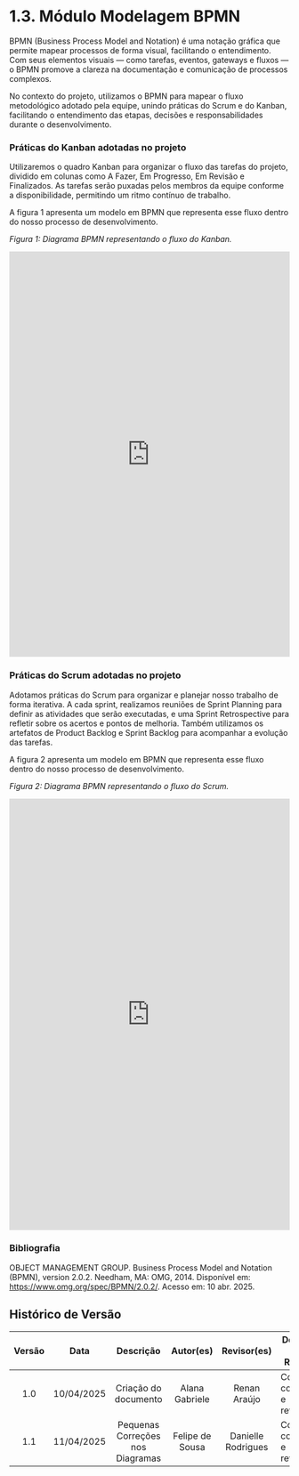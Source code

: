 # 1.3. Módulo Modelagem BPMN

BPMN (Business Process Model and Notation) é uma notação gráfica que permite mapear processos de forma visual, facilitando o entendimento. Com seus elementos visuais — como tarefas, eventos, gateways e fluxos — o BPMN promove a clareza na documentação e comunicação de processos complexos.

No contexto do projeto, utilizamos o BPMN para mapear o fluxo metodológico adotado pela equipe, unindo práticas do Scrum e do Kanban, facilitando o entendimento das etapas, decisões e responsabilidades durante o desenvolvimento.

### Práticas do Kanban adotadas no projeto

Utilizaremos o quadro Kanban para organizar o fluxo das tarefas do projeto, dividido em colunas como A Fazer, Em Progresso, Em Revisão e Finalizados. As tarefas serão puxadas pelos membros da equipe conforme a disponibilidade, permitindo um ritmo contínuo de trabalho.

A figura 1 apresenta um modelo em BPMN que representa esse fluxo dentro do nosso processo de desenvolvimento.

_Figura 1: Diagrama BPMN representando o fluxo do Kanban._

<iframe frameborder="0" style="width:100%;height:729px;" src="https://viewer.diagrams.net/?tags=%7B%7D&lightbox=1&highlight=0000ff&edit=_blank&layers=1&nav=1&title=BPMN-Kanban.drawio&transparent=1&dark=0#R%3Cmxfile%3E%3Cdiagram%20name%3D%22P%C3%A1gina-1%22%20id%3D%22SG4v4Js5KwznTcyoP0Oy%22%3E7VxZb%2BM2EP41BnYfEpi6%2FRg7ybbopgiQXvtU0BIts5FNVaJjO7%2B%2BpETqIn3srmVrawUBJA4PUZz55iLlgTlZbD4lMJ4%2FkQBFA2MYbAbm%2FcBgf7bFLpyyzSlgZI9ySpjgQNBKwgt%2BR4I4FNQVDlBaa0gJiSiO60SfLJfIpzUaTBKyrjebkaj%2B1BiGSCG8%2BDBSqX%2FigM5zqme4Jf0nhMO5fDJwxPstoGws3iSdw4CsKyTzYWBOEkJofrfYTFDEV0%2BuS97vcUdtMbEELekxHf5%2Bf8DPOL15efr3%2FXUMpuuf0e83YpQ3GK3ECw8MJ2LjjWeEDctmTbdiKZx%2FV0RW3KQZo%2B5YA2DFjNvjsp7dhfz6C1xO4VIOx%2BaVj5hXiiUpBjfSNV5EcMlK4zldRIwI2G1KYUKFUBimePiL6DVkZZ9EEYxTPC0oc5Lgd9YKFmOIkT9jProYNiGvBT%2BNSqNHHEUTEpEkm5U5y%2F5Y%2FXqOKXqJoc%2BHWDNZZ7SEUEgxWTLKzWhYvFSVI3J5UULRpkISHPqEyALRZMuaiNobyxbiIgBzUyBhXYqfa9g5bV4RPc8zbgUZCqEPi%2FFLuWA3QjS%2BQkxMjZg0GBgTvKTZc%2B0x%2Bx%2FeAovNZlJcBzZrNclq8nKd5tn61iCjNkeQrcW1MTZo0ORMlNb1sdk%2FE4Q5jPkbLTYh12i303ixvEVvGUerkslZipma%2BAynKHomKRaSMCWUkgVrEPGKMfRfw4SsloFOqOQYdxEOeV9KuFhBUfLZMxHrMo5Rghkb%2Bf094xXTfOi5JI3JikZMtCeFAuSiCNM4L8zwBgVlK0ZhmFoGMOHEdLuYEv5GIVqihCNmPKsDILCRF1gFZCo1njE1HUcr9Xs1zddAoYYEMFSBYGlwYLUFAmenroy5AYpgmtYUZQxUpfiCIuQzSYEJ67JaQG7O2MrN%2BA1aDLgKl124cn2E74zH1VGkMo13alIFiIYObzqaqxJz%2BBmHMZnT3CYcXR0edTRDQ9QOqdMHjUnuBjKF6auxS50zwEjTkkE2w01u6O7BsA5%2Fn1sYhqdElNEmZqjaaZT4c59g8pq1h1MGJujTFrEDRqCGHcMFCnaANCxV8DjDlsDjnQA8skcac79C45pMC3V74%2BeaioOILfYylWs8znzFoi7ir37D1OHrhyScfuCSxKjy8jG%2F8hojsx2sUL35%2BFHr%2BTyRN47aYQ3dbAKwhu8HDvc4IWGC0pRoQZ6%2FaP3le%2Bz32N%2BLfdNxD2Pfcs6IfdNVBBUFLMoSRZLQOQmZTYweSuq4YEO2iGWbz4R7SdnC%2F4Mo3YroAK4oqbMJbTD9i3dnEpOXvlRq7jdi5KywrRQqvtW93qvfx6eUrBIf7Wsno1iYhGjfgKYInflS7eV7giIWh7zVA9aTMxGooeLDBvkrCpuqrtdJvU5q6CTb8zrmj4BRr5PKduaROgl43dJJurzE%2F9Wr%2FIPJwAz7mbrlU4pIyBOrqNC8ae859lr6e7S0xKlMuFxeSVsafPd5xyvIO848H%2Fm%2BLu849WyeI28PBa5R91Uc11RgYGlQYLWGAjV38rDBKc3yhYXqHwY4jZkoTMzB3f0bwmwWjwpY2BJQZVGXJNt2UfhfZYlooxFEKUQLHASZk6TfKqk6Tm1xTga10sl0VP3laBhnuy0xrtj5676PuWTvW%2BnEi1%2BqdWW3rFTr17ZzenKfU3R95pajgvu69JjWqD5C7hyLTg3JKGbxHcKixtePeHFlCHZBXfe6QNW9OgibbelejcNxDggXcKyBscRme3A8GAI650EjGNadUdNtsDjXG%2B3B0Vbg%2BHJ1cPQaPDCPM6jtoVHdgv01c3hMcmWcAQ3OeJfmjKtwRuHIjhRDM0%2BwL8twTE6haKukFXZmEA7lC3ZHaCGkaA23RieCtGROFtNVejBIK2MyIetFPCbK4fq3bfauaONHqzTT4kqENkOOPkIL3NF02Kbw2w3ht4fy4FNF%2FG2dp9%2Ba%2BHuX9PTlfcVJ%2BKps8gXdjYPev3OkW9KtxLRxmd2FDvPRO5KP0rB1hJH2RUL4E6%2B9eez2jgx5O7L4prq9s%2B9ojeZ4TYLecFp4iOWOSr%2F50W9%2BNI%2FNuPXUg2U7Gq8CmJoTp%2B0dnFH3Px4JHmRfOzDHDAfw%2BpK8jkwJSe%2FPcTV8Omue17qI93dqI3GshZZauStGQneytI88%2B8izHeXTMBKOmp%2FWBZ5WW6rH%2FHGOMXV4i0na2cO6r1thpqXuGV1pPtSxG8A0j9s4as8nGCqsub79A9v5Rq609QmX%2FDbsQnkZMOhcXuZot%2B%2F0iZms612SwG2lgXDVypGbu%2FRNC%2By5Vak42N4U%2B4qlFOUzOOnmocyjKHEbwyCmVxi0GdJSFcG1pygC1z2jerZVy9lHDX3U0JL025ZMUWylgVPl%2F6xxg62K%2B1k3KLoXA0idfdAQ2ic3hN%2FHSTVHeNz3p4%2BYsQ6%2Fw4CkfWq8T43vTY0biv4CF0%2BO25f15Tu4xyo102EV1q1PS231WNf1xcpG4xNJ21BdhLPGyvZlzrSULoJR8xHAjwSwjgTLYNSQKc%2BoisXB9qaQyV3tHeDsa99OcG2rwfWVJj3BSIkrnCOVRltxhXOR8zJdjivsY%2FcWwMmN8rcl2Ky9OqMdTMsvtXpfrnmg%2BocRm7olcEZm%2B1ID5JeZvbZp%2FFDjYak51yEOVix%2F4jRnfPlLsebDfw%3D%3D%3C%2Fdiagram%3E%3C%2Fmxfile%3E" allowtransparency="true"></iframe>

### Práticas do Scrum adotadas no projeto

Adotamos práticas do Scrum para organizar e planejar nosso trabalho de forma iterativa. A cada sprint, realizamos reuniões de Sprint Planning para definir as atividades que serão executadas, e uma Sprint Retrospective para refletir sobre os acertos e pontos de melhoria. Também utilizamos os artefatos de Product Backlog e Sprint Backlog para acompanhar a evolução das tarefas.

A figura 2 apresenta um modelo em BPMN que representa esse fluxo dentro do nosso processo de desenvolvimento.

_Figura 2: Diagrama BPMN representando o fluxo do Scrum._

<iframe frameborder="0" style="width:100%;height:776px;" src="https://viewer.diagrams.net/?tags=%7B%7D&lightbox=1&highlight=0000ff&edit=_blank&layers=1&nav=1&title=BPMN-Scrum.drawio&transparent=1&dark=0#R%3Cmxfile%3E%3Cdiagram%20id%3D%22rNU5YlOjHarIzLZ8ZJUE%22%20name%3D%22P%C3%A1gina-2%22%3E7Vxbc9o4FP41zLQPyWD5ymPIpfvQdjPLzm77tCNsAW5sy5VFgP76lWTJVxGcBANpoOkYHcuypPOdT%2BccKRmY1%2FH6E4Hp4gsOUDQAw2A9MG8GgH1si124ZJNLjJE9yiVzEgZSVgom4S8khUMpXYYBymoVKcYRDdO60MdJgnxak0FC8KpebYaj%2BltTOEctwcSHUVv6bxjQRS71gFvK%2F0DhfKHebDhyfDFUleVIsgUM8KoiMm8H5jXBmObf4vU1ivjsqXnJn7vbcrfoGEEJ7fLA18e7LPz559S5%2FXG%2FHn2bBLd%2F%2FXchW3mE0VIOeOKTZSx7TDdqGrJVGEcwYaXxgsYRExrsa0YhoVJnwGSCGU7oRD41ZGUfRxFMs3BaSBaYhL9YLVi0IVv%2BHPLWZbMEPxTTDSqV7sIousYRJqJX5kx82P3VIqRokkKfN7FiUGQygimkIU6Y5GLEX92eMDV6RChaV0RyAj8hHCNKNqyKvHthj6Q2JZ4vgCcFqxIdrgty2aKCDM8Dl7bEpcTkvGi%2FVBv7IjX3DC2Clr5QwFAsi5jQBZ7jBEa3pZRNzzIJUCDVUtb5jHEq9fADUbqR6oVLiuvKb0%2FnUwjL8JL46Il6pjRuSOboqfakefEBPqkxgiKm%2Fse6Ge995s2W%2FQyAE7H%2Bj1NOShHM8jc6P5dYSI3yO%2Fs2l1fxRJbCpKZFVXEK%2FYe50NeFn4P%2Fis8UgUmmpn8sKLC4F3HcXQSQPHwg8%2BkHBlE2vKG6fMyv%2FA6w7bxQ%2FfLxY96rRj%2Bv6BJG4S9IWK1JSkL2XjAcs75FeC5eH3M8EDwnKMuwGhWb1nxg9cEycVrKGuhNMWtcTJw9Zj%2FDS8A7NxT%2F7RveTy7Uydy20OAl1UJdqJO5tq5JQ%2FPupgxohNomNe8eNjrJfhggFjDlMxKv53x1vZymcXJJYfYAtlEeWwGV1Rf2Pc5yCzaGdfv1OQsz0iWyjNZMTYoP2sTN3%2FuFAUrUh1PG0dCnz6aB7lTrAKfGtPawTbSG5bSJ1hn2ZOvWMVgWrUP6jT%2FOAJOXvlfu3Kxly6KwqRTuEQnZsIW29Ivfq9ja7sjWBtg3XctH73HOPwoto1ENLWy5vRxZ9VbyzsoHG1goevJyeNh7WAr%2BYVqbhb6g2AwJXzdg3RdjELONZuLbDBMY516vHy0H1%2Bbg6kZUPJPrmVy7kKtl1czFGIFLJaryq4rCDsKvzjH51aiwa8m13fmVKYhsvlULlZZ4sWxKlDbVUs9k7XUka0W7fZO1V%2Bdq0zosUbtHwVmBjxIS32uIeAY%2B9gXaPePMcDoCzTsMzgyrHqwXZdVEPqLegOa9o%2BDwnqdnfuSOi4oNkVBhETNCUaQEZylbSsNHeA4Rz17Ma7wYs2HensaDsXQejNOTBzPSGPwu3BqW0Ki67gCvZ%2Btr68Ba1pbXHeBUPWnVrre9HXfoMaebCoK4Mlk8E32GUxTd4yyUGdkpphTHrELEb4wLDtMld1UbV4y4%2BLOUL7ljKEs%2BeycH3DitLG5MV2Gaocp6N8ZLGjEoXxf7BByxUFARK8zCtTAEWYtJMsqgDomwjk08xXxEc8RsgWeux7NGItrzke8XqevKnalnW%2Fbz19pnuPJu3ZtyzHaeRGcEzbVwb0agYoaKFdyF7R0FNjzamrAEiy2Glm6r0y3raECmABKHQSC8Nv22QNWT600rTkMrblsrjkYrZm9aMVoaOKjXe%2FCoaKcTah%2FGCbUbSGCfy2bA07MfqpJwr3JE77aknMy7Tv7a%2BzJ34LmdzN12%2BzJ38yjm%2FpJk9T4D430HtKAjl6jjACeyK2lYLYP%2FKizWxO%2FNMBsxgqmOnxzNMNvbBJP35x2N6ulnyzBFBNxFMX2doVDJq3Pw9hsEb2IwX3ESiiEV8RtlDTYNhnU2sJEXWLrozQNT03F6tIQCdtISRsUhoYod2Do76C1QcNsEhWLI3IB3RlLFdkiRPdbp5rBBnC6j3FCK1rgDSCFQBlux5EI7O029pU%2B9YatEolVXL%2B%2FE3zwlPUPk743oX5ikS6rJpNj8n84WHfEZ5IcMK%2FL80yMQQGMbAWhieV2GpT8T1eUZHRhzBSTTjF%2FKY1kBHohTWQH31t%2BXBQMwVBar3D9Ncsz1VKWD2HBxHPgtH9YEXZMsYO9ZltdNfvu88%2B%2B7JfeF797wjTfOAO0Dm%2Be9t%2FPe2yu41W6cINJkvAz7kMczlS90%2Bs6RvdM5YpHMW%2FGOTBs0FlltDGO6ulXWKqT7h8NxMqBbspnFvZcc8xEUVTnp83Q%2Btf9zPt1Xf3Baq387LfqE38yPq6ijLO%2FKbTYbv%2BNUnAI9otO8j8PVb8Vvu10jf5l7bsWJ7zpKdzhvpz7Ammmd3dCzG%2FpyrrLcBlfp3FBTk5zpzw3tsI%2Fw9gL%2BI%2B6Ebjnba9d33L1uRyra7TiNLK%2FXOBzY82F00E63dyW6Jls9xXVdmK2o2yK3rTy2i7W2E9QcUrSCG6D3hg6840QWOJ4us507TuUGk3Tkip0lWZ6vZACH1n60zAS8WzHcDDn6s4KBO5oO%2Bz0rWA%2FaC09vx2aT1dduOPBOKUg7hSMnig92Eq15WqHV6CiKVAFyNTp%2B1S9v7SFqPxYgTizVrpyuo5k22GMCZlv2xarBywSHyb8YR%2F6FvitC4KZSQfonW301MDLry84QNOCVt9jRsWLF8q%2Fm5NXLPz5k3v4P%3C%2Fdiagram%3E%3C%2Fmxfile%3E" allowtransparency="true"></iframe>

### Bibliografia

OBJECT MANAGEMENT GROUP. Business Process Model and Notation (BPMN), version 2.0.2. Needham, MA: OMG, 2014. Disponível em: https://www.omg.org/spec/BPMN/2.0.2/. Acesso em: 10 abr. 2025.

## Histórico de Versão

| Versão | Data       |            Descrição             |    Autor(es)    |    Revisor(es)     | Detalhes da Revisão            |
| :----: | ---------- | :------------------------------: | :-------------: | :----------------: | ------------------------------ |
|  1.0   | 10/04/2025 |       Criação do documento       | Alana Gabriele  |    Renan Araújo    | Conteúdo corrigido e revisado. |
|  1.1   | 11/04/2025 | Pequenas Correções nos Diagramas | Felipe de Sousa | Danielle Rodrigues | Conteúdo corrigido e revisado. |
